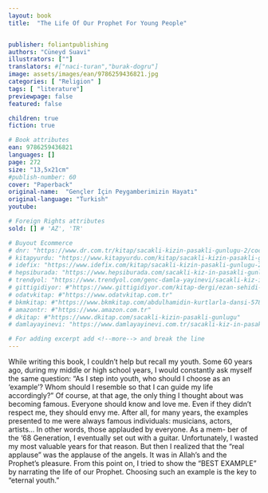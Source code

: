 ```yaml
---
layout: book
title:  "The Life Of Our Prophet For Young People"


publisher: foliantpublishing
authors: "Cüneyd Suavi"
illustrators: [""]
translators: #["naci-turan","burak-dogru"]
image: assets/images/ean/9786259436821.jpg
categories: [ "Religion" ]
tags: [ "literature"]
previewpage: false
featured: false

children: true
fiction: true

# Book attributes
ean: 9786259436821
languages: []
page: 272
size: "13,5x21cm"
#publish-number: 60
cover: "Paperback"
original-name:  "Gençler İçin Peygamberimizin Hayatı"
original-language: "Turkish"
youtube:

# Foreign Rights attributes
sold: [] # 'AZ', 'TR'

# Buyout Ecommerce
# dnr: "https://www.dr.com.tr/kitap/sacakli-kizin-pasakli-gunlugu-2/cocuk-ve-genclik/genclik-10-yas/roman-oyku/urunno=0001893059001"
# kitapyurdu: "https://www.kitapyurdu.com/kitap/sacakli-kizin-pasakli-gunlugu-2-/560122.html&filter_name=Sa%C3%A7akl%C4%B1+K%C4%B1z%27%C4%B1n+Pasakl%C4%B1+G%C3%BCnl%C3%BC%C4%9F%C3%BC+2"
# idefix: "https://www.idefix.com/kitap/sacakli-kizin-pasakli-gunlugu-2/cocuk-ve-genclik/genclik-10-yas/roman-oyku/urunno=0001893059001"
# hepsiburada: "https://www.hepsiburada.com/sacakli-kiz-in-pasakli-gunlugu-2-damla-yayinevi-p-HBV000012ER86"
# trendyol: "https://www.trendyol.com/genc-damla-yayinevi/sacakli-kiz-in-pasakli-gunlugu-2-p-54825777"
# gittigidiyor: #"https://www.gittigidiyor.com/kitap-dergi/ezan-sehidi-adnan-menderes_pdp_732728793"
# odatvkitap: #"https://www.odatvkitap.com.tr"
# bkmkitap: #"https://www.bkmkitap.com/abdulhamidin-kurtlarla-dansi-578226"
# amazontr: #"https://www.amazon.com.tr"
# dkitap: #"https://www.dkitap.com/sacakli-kizin-pasakli-gunlugu"
# damlayayinevi: "https://www.damlayayinevi.com.tr/sacakli-kiz-in-pasakli-gunlugu-2-bu-iste-bi-terslik-var"

# For adding excerpt add <!--more--> and break the line
---
```

While writing this book, I couldn’t help but recall
my youth. Some 60 years ago, during my middle
or high school years, I would constantly ask myself the same question: “As I step into youth, who
should I choose as an ‘example’? Whom should I
resemble so that I can guide my life accordingly?”
Of course, at that age, the only thing I thought
about was becoming famous. Everyone should
know and love me. Even if they didn’t respect me,
they should envy me. After all, for many years, the
examples presented to me were always famous
individuals: musicians, actors, artists... In other
words, those applauded by everyone. As a mem-
ber of the ‘68 Generation, I eventually set out with
a guitar. Unfortunately, I wasted my most valuable
years for that reason. But then I realized that the
“real applause” was the applause of the angels. It
was in Allah’s and the Prophet’s pleasure. From
this point on, I tried to show the “BEST EXAMPLE”
by narrating the life of our Prophet. Choosing such
an example is the key to “eternal youth.”
<!--more--> 

